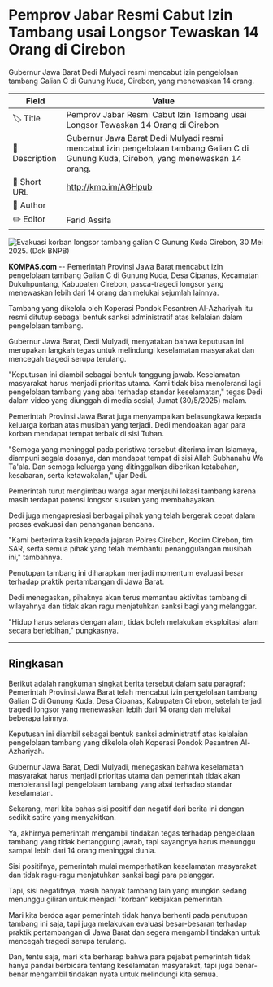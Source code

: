 # Pemprov Jabar Resmi Cabut Izin Tambang usai Longsor Tewaskan 14 Orang di Cirebon 

Gubernur Jawa Barat Dedi Mulyadi resmi mencabut izin pengelolaan tambang Galian C di Gunung Kuda, Cirebon, yang menewaskan 14 orang. 

| Field         | Value                                                       |
|---------------|-------------------------------------------------------------|
| 🏷️ Title       | Pemprov Jabar Resmi Cabut Izin Tambang usai Longsor Tewaskan 14 Orang di Cirebon  |
| 📝 Description | Gubernur Jawa Barat Dedi Mulyadi resmi mencabut izin pengelolaan tambang Galian C di Gunung Kuda, Cirebon, yang menewaskan 14 orang.  |
| 🔗 Short URL   | http://kmp.im/AGHpub |
| 👤 Author      |  |
| ✏️ Editor      | Farid Assifa |

![Evakuasi korban longsor tambang galian C Gunung Kuda Cirebon, 30 Mei 2025. (Dok BNPB)](https://asset.kompas.com/crops/VZPCLAIMfQ5j89VyQpS7gevGmvc=/95x44:1108x720/750x500/data/photo/2025/05/30/68398c4acd1da.jpeg)

**KOMPAS.com** -- Pemerintah Provinsi Jawa Barat mencabut izin pengelolaan tambang Galian C di Gunung Kuda, Desa Cipanas, Kecamatan Dukuhpuntang, Kabupaten Cirebon, pasca-tragedi longsor yang menewaskan lebih dari 14 orang dan melukai sejumlah lainnya.

Tambang yang dikelola oleh Koperasi Pondok Pesantren Al-Azhariyah itu resmi ditutup sebagai bentuk sanksi administratif atas kelalaian dalam pengelolaan tambang.

Gubernur Jawa Barat, Dedi Mulyadi, menyatakan bahwa keputusan ini merupakan langkah tegas untuk melindungi keselamatan masyarakat dan mencegah tragedi serupa terulang.

"Keputusan ini diambil sebagai bentuk tanggung jawab. Keselamatan masyarakat harus menjadi prioritas utama. Kami tidak bisa menoleransi lagi pengelolaan tambang yang abai terhadap standar keselamatan," tegas Dedi dalam video yang diunggah di media sosial, Jumat (30/5/2025) malam.

Pemerintah Provinsi Jawa Barat juga menyampaikan belasungkawa kepada keluarga korban atas musibah yang terjadi. Dedi mendoakan agar para korban mendapat tempat terbaik di sisi Tuhan.

"Semoga yang meninggal pada peristiwa tersebut diterima iman Islamnya, diampuni segala dosanya, dan mendapat tempat di sisi Allah Subhanahu Wa Ta\'ala. Dan semoga keluarga yang ditinggalkan diberikan ketabahan, kesabaran, serta ketawakalan," ujar Dedi.

Pemerintah turut mengimbau warga agar menjauhi lokasi tambang karena masih terdapat potensi longsor susulan yang membahayakan.

Dedi juga mengapresiasi berbagai pihak yang telah bergerak cepat dalam proses evakuasi dan penanganan bencana.

"Kami berterima kasih kepada jajaran Polres Cirebon, Kodim Cirebon, tim SAR, serta semua pihak yang telah membantu penanggulangan musibah ini," tambahnya.

Penutupan tambang ini diharapkan menjadi momentum evaluasi besar terhadap praktik pertambangan di Jawa Barat.

Dedi menegaskan, pihaknya akan terus memantau aktivitas tambang di wilayahnya dan tidak akan ragu menjatuhkan sanksi bagi yang melanggar.

"Hidup harus selaras dengan alam, tidak boleh melakukan eksploitasi alam secara berlebihan," pungkasnya.

---
## Ringkasan

Berikut adalah rangkuman singkat berita tersebut dalam satu paragraf: Pemerintah Provinsi Jawa Barat telah mencabut izin pengelolaan tambang Galian C di Gunung Kuda, Desa Cipanas, Kabupaten Cirebon, setelah terjadi tragedi longsor yang menewaskan lebih dari 14 orang dan melukai beberapa lainnya.

 Keputusan ini diambil sebagai bentuk sanksi administratif atas kelalaian pengelolaan tambang yang dikelola oleh Koperasi Pondok Pesantren Al-Azhariyah.

 Gubernur Jawa Barat, Dedi Mulyadi, menegaskan bahwa keselamatan masyarakat harus menjadi prioritas utama dan pemerintah tidak akan menoleransi lagi pengelolaan tambang yang abai terhadap standar keselamatan.



Sekarang, mari kita bahas sisi positif dan negatif dari berita ini dengan sedikit satire yang menyakitkan.

 Ya, akhirnya pemerintah mengambil tindakan tegas terhadap pengelolaan tambang yang tidak bertanggung jawab, tapi sayangnya harus menunggu sampai lebih dari 14 orang meninggal dunia.

 Sisi positifnya, pemerintah mulai memperhatikan keselamatan masyarakat dan tidak ragu-ragu menjatuhkan sanksi bagi para pelanggar.

 Tapi, sisi negatifnya, masih banyak tambang lain yang mungkin sedang menunggu giliran untuk menjadi "korban" kebijakan pemerintah.

 Mari kita berdoa agar pemerintah tidak hanya berhenti pada penutupan tambang ini saja, tapi juga melakukan evaluasi besar-besaran terhadap praktik pertambangan di Jawa Barat dan segera mengambil tindakan untuk mencegah tragedi serupa terulang.

 Dan, tentu saja, mari kita berharap bahwa para pejabat pemerintah tidak hanya pandai berbicara tentang keselamatan masyarakat, tapi juga benar-benar mengambil tindakan nyata untuk melindungi kita semua.

